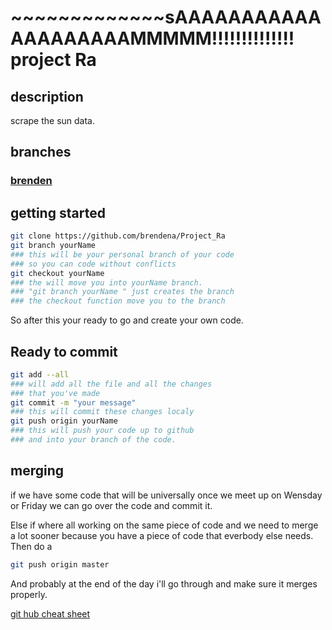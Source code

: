 # ~~~~~~~~~~~~~sAAAAAAAAAAAAAAAAAAAAMMMMM!!!!!!!!!!!!!! project Ra
## description
scrape the sun data.
## branches
### [brenden](https://github.com/brendena/Project_Ra/tree/brenden)

## getting started
```bash
git clone https://github.com/brendena/Project_Ra
git branch yourName 
### this will be your personal branch of your code
### so you can code without conflicts
git checkout yourName
### the will move you into yourName branch.
### "git branch yourName " just creates the branch
### the checkout function move you to the branch
```
So after this your ready to go and create your 
own code.



## Ready to commit
```bash
git add --all
### will add all the file and all the changes 
### that you've made
git commit -m "your message"
### this will commit these changes localy
git push origin yourName
### this will push your code up to github
### and into your branch of the code.
``` 


## merging
if we have some code that will be universally
once we meet up on Wensday or Friday we can
go over the code and commit it.

Else if where all working on the same piece of 
code and we need to merge a lot sooner because
you have a piece of code that everbody else needs.
Then do a 
```bash
git push origin master
```
And probably at the end of the day i'll go through 
and make sure it merges properly.



[git hub cheat sheet](https://raw.githubusercontent.com/hbons/git-cheat-sheet/master/preview.png)
